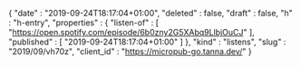 {
  "date" : "2019-09-24T18:17:04+01:00",
  "deleted" : false,
  "draft" : false,
  "h" : "h-entry",
  "properties" : {
    "listen-of" : [ "https://open.spotify.com/episode/6b0zny2G5XAbq9LlbjOuCJ" ],
    "published" : [ "2019-09-24T18:17:04+01:00" ]
  },
  "kind" : "listens",
  "slug" : "2019/09/vh70z",
  "client_id" : "https://micropub-go.tanna.dev/"
}
